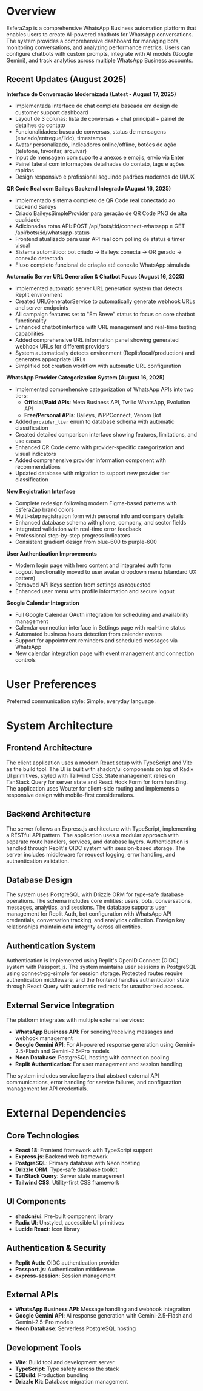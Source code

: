 # Overview

EsferaZap is a comprehensive WhatsApp Business automation platform that enables users to create AI-powered chatbots for WhatsApp conversations. The system provides a comprehensive dashboard for managing bots, monitoring conversations, and analyzing performance metrics. Users can configure chatbots with custom prompts, integrate with AI models (Google Gemini), and track analytics across multiple WhatsApp Business accounts.

## Recent Updates (August 2025)

**Interface de Conversação Modernizada (Latest - August 17, 2025)**
- Implementada interface de chat completa baseada em design de customer support dashboard
- Layout de 3 colunas: lista de conversas + chat principal + painel de detalhes do contato
- Funcionalidades: busca de conversas, status de mensagens (enviado/entregue/lido), timestamps
- Avatar personalizado, indicadores online/offline, botões de ação (telefone, favoritar, arquivar)
- Input de mensagem com suporte a anexos e emojis, envio via Enter
- Painel lateral com informações detalhadas do contato, tags e ações rápidas
- Design responsivo e profissional seguindo padrões modernos de UI/UX

**QR Code Real com Baileys Backend Integrado (August 16, 2025)**
- Implementado sistema completo de QR Code real conectado ao backend Baileys
- Criado BaileysSimpleProvider para geração de QR Code PNG de alta qualidade
- Adicionadas rotas API: POST /api/bots/:id/connect-whatsapp e GET /api/bots/:id/whatsapp-status
- Frontend atualizado para usar API real com polling de status e timer visual
- Sistema automático: bot criado → Baileys conecta → QR gerado → conexão detectada
- Fluxo completo funcional de criação até conexão WhatsApp simulada

**Automatic Server URL Generation & Chatbot Focus (August 16, 2025)**
- Implemented automatic server URL generation system that detects Replit environment
- Created URLGeneratorService to automatically generate webhook URLs and server endpoints
- All campaign features set to "Em Breve" status to focus on core chatbot functionality
- Enhanced chatbot interface with URL management and real-time testing capabilities
- Added comprehensive URL information panel showing generated webhook URLs for different providers
- System automatically detects environment (Replit/local/production) and generates appropriate URLs
- Simplified bot creation workflow with automatic URL configuration

**WhatsApp Provider Categorization System (August 16, 2025)**
- Implemented comprehensive categorization of WhatsApp APIs into two tiers:
  - **Official/Paid APIs**: Meta Business API, Twilio WhatsApp, Evolution API
  - **Free/Personal APIs**: Baileys, WPPConnect, Venom Bot  
- Added `provider_tier` enum to database schema with automatic classification
- Created detailed comparison interface showing features, limitations, and use cases
- Enhanced QR Code demo with provider-specific categorization and visual indicators
- Added comprehensive provider information component with recommendations
- Updated database with migration to support new provider tier classification

**New Registration Interface**
- Complete redesign following modern Figma-based patterns with EsferaZap brand colors
- Multi-step registration form with personal info and company details
- Enhanced database schema with phone, company, and sector fields
- Integrated validation with real-time error feedback
- Professional step-by-step progress indicators
- Consistent gradient design from blue-600 to purple-600

**User Authentication Improvements**
- Modern login page with hero content and integrated auth form
- Logout functionality moved to user avatar dropdown menu (standard UX pattern)
- Removed API Keys section from settings as requested
- Enhanced user menu with profile information and secure logout

**Google Calendar Integration**
- Full Google Calendar OAuth integration for scheduling and availability management
- Calendar connection interface in Settings page with real-time status
- Automated business hours detection from calendar events
- Support for appointment reminders and scheduled messages via WhatsApp
- New calendar integration page with event management and connection controls

# User Preferences

Preferred communication style: Simple, everyday language.

# System Architecture

## Frontend Architecture
The client application uses a modern React setup with TypeScript and Vite as the build tool. The UI is built with shadcn/ui components on top of Radix UI primitives, styled with Tailwind CSS. State management relies on TanStack Query for server state and React Hook Form for form handling. The application uses Wouter for client-side routing and implements a responsive design with mobile-first considerations.

## Backend Architecture
The server follows an Express.js architecture with TypeScript, implementing a RESTful API pattern. The application uses a modular approach with separate route handlers, services, and database layers. Authentication is handled through Replit's OIDC system with session-based storage. The server includes middleware for request logging, error handling, and authentication validation.

## Database Design
The system uses PostgreSQL with Drizzle ORM for type-safe database operations. The schema includes core entities: users, bots, conversations, messages, analytics, and sessions. The database supports user management for Replit Auth, bot configuration with WhatsApp API credentials, conversation tracking, and analytics collection. Foreign key relationships maintain data integrity across all entities.

## Authentication System
Authentication is implemented using Replit's OpenID Connect (OIDC) system with Passport.js. The system maintains user sessions in PostgreSQL using connect-pg-simple for session storage. Protected routes require authentication middleware, and the frontend handles authentication state through React Query with automatic redirects for unauthorized access.

## External Service Integration
The platform integrates with multiple external services:
- **WhatsApp Business API**: For sending/receiving messages and webhook management
- **Google Gemini API**: For AI-powered response generation using Gemini-2.5-Flash and Gemini-2.5-Pro models
- **Neon Database**: PostgreSQL hosting with connection pooling
- **Replit Authentication**: For user management and session handling

The system includes service layers that abstract external API communications, error handling for service failures, and configuration management for API credentials.

# External Dependencies

## Core Technologies
- **React 18**: Frontend framework with TypeScript support
- **Express.js**: Backend web framework
- **PostgreSQL**: Primary database with Neon hosting
- **Drizzle ORM**: Type-safe database toolkit
- **TanStack Query**: Server state management
- **Tailwind CSS**: Utility-first CSS framework

## UI Components
- **shadcn/ui**: Pre-built component library
- **Radix UI**: Unstyled, accessible UI primitives
- **Lucide React**: Icon library

## Authentication & Security
- **Replit Auth**: OIDC authentication provider
- **Passport.js**: Authentication middleware
- **express-session**: Session management

## External APIs
- **WhatsApp Business API**: Message handling and webhook integration
- **Google Gemini API**: AI response generation with Gemini-2.5-Flash and Gemini-2.5-Pro models
- **Neon Database**: Serverless PostgreSQL hosting

## Development Tools
- **Vite**: Build tool and development server
- **TypeScript**: Type safety across the stack
- **ESBuild**: Production bundling
- **Drizzle Kit**: Database migration management